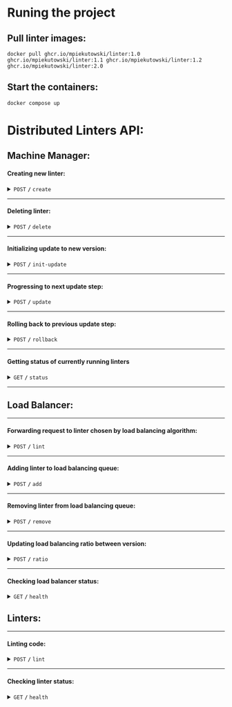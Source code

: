 # Runing the project

## Pull linter images:

`docker pull ghcr.io/mpiekutowski/linter:1.0 ghcr.io/mpiekutowski/linter:1.1 ghcr.io/mpiekutowski/linter:1.2 ghcr.io/mpiekutowski/linter:2.0`

## Start the containers:

`docker compose up`

# Distributed Linters API:

## Machine Manager:

#### Creating new linter:

<details>
 <summary><code>POST</code> <code><b>/</b></code> <code>create</code></summary>

##### Body

| key      | type     | description                       |
|----------|----------|-----------------------------------|
| `lang`   | `String` | Language for which to create a linter |


##### Response 200, JSON:

| key       | type      | description              |
 |-----------|-----------|--------------------------|
| `status`  | `String` | Result of operation, `ok` for successful creation |
| `ip` | `String`  | IP address of the created linter        |

##### Response 400, JSON:

| key       | type      | description              |
 |-----------|-----------|--------------------------|
| `status`  | `String` | Result of operation, `error` for invalid request parameter |
| `message` | `String`  | Detailed explanation of error         |

##### Response 500, JSON:

| key       | type      | description              |
|-----------|-----------|--------------------------|
| `status`  | `String` | Result of operation, `error` for internal server error |
| `message` | `String`  | Detailed explanation of error         |

</details>

---

#### Deleting linter:

<details>
 <summary><code>POST</code> <code><b>/</b></code> <code>delete</code></summary>

##### Body

| key    | type     | description                   |
|--------|----------|-------------------------------|
| `ip`   | `String` | IP address of the linter to delete |

##### Response 200, JSON:

| key       | type      | description                              |
|:----------|:----------|:-----------------------------------------|
| `status`  | `String`  | Result of operation, `ok` for successful deletion |
| `message` | `String`  | Additional information about the deletion |

##### Response 400, JSON:

| key       | type      | description                              |
|:----------|:----------|:-----------------------------------------|
| `status`  | `String`  | Result of operation, `error` for invalid request parameter |
| `message` | `String`  | Detailed explanation of the error       |

##### Response 500, JSON:

| key       | type      | description                              |
|:----------|:----------|:-----------------------------------------|
| `status`  | `String`  | Result of operation, `error` for internal server error |
| `message` | `String`  | Detailed explanation of the error       |

</details>

---

#### Initializing update to new version:

<details>
 <summary><code>POST</code> <code><b>/</b></code> <code>init-update</code></summary>

##### Body

| key       | type     | description                                    |
|-----------|----------|------------------------------------------------|
| `lang`    | `String` | Language for which to initiate the update       |
| `version` | `String` | Target version to update to                     |

##### Response 200, JSON:

| key       | type      | description                              |
|:----------|:----------|:-----------------------------------------|
| `status`  | `String`  | Result of operation, `ok` for successful initiation of update |

##### Response 400, JSON:

| key       | type      | description                              |
|:----------|:----------|:-----------------------------------------|
| `status`  | `String`  | Result of operation, `error` for invalid request parameters |
| `message` | `String`  | Detailed explanation of the error       |

##### Response 500, JSON:

| key       | type      | description                              |
|:----------|:----------|:-----------------------------------------|
| `status`  | `String`  | Result of operation, `error` for internal server error |
| `message` | `String`  | Detailed explanation of the error       |

</details>

---

#### Progressing to next update step:

<details>
 <summary><code>POST</code> <code><b>/</b></code> <code>update</code></summary>

##### Body

| key       | type     | description                                    |
|-----------|----------|------------------------------------------------|
| `lang`    | `String` | Language for which to perform the update       |

##### Response 200, JSON:

| key       | type      | description                              |
|:----------|:----------|:-----------------------------------------|
| `status`  | `String`  | Result of operation, `ok` for successful update |

##### Response 400, JSON:

| key       | type      | description                              |
|:----------|:----------|:-----------------------------------------|
| `status`  | `String`  | Result of operation, `error` for invalid request parameters |
| `message` | `String`  | Detailed explanation of the error       |

##### Response 500, JSON:

| key       | type      | description                              |
|:----------|:----------|:-----------------------------------------|
| `status`  | `String`  | Result of operation, `error` for internal server error |
| `message` | `String`  | Detailed explanation of the error       |

</details>

---

#### Rolling back to previous update step:

<details>
 <summary><code>POST</code> <code><b>/</b></code> <code>rollback</code></summary>

##### Body

| key       | type     | description                                    |
|-----------|----------|------------------------------------------------|
| `lang`    | `String` | Language for which to perform the rollback     |

##### Response 200, JSON:

| key       | type      | description                              |
|:----------|:----------|:-----------------------------------------|
| `status`  | `String`  | Result of operation, `ok` for successful rollback |

##### Response 400, JSON:

| key       | type      | description                              |
|:----------|:----------|:-----------------------------------------|
| `status`  | `String`  | Result of operation, `error` for invalid request parameters |
| `message` | `String`  | Detailed explanation of the error       |

##### Response 500, JSON:

| key       | type      | description                              |
|:----------|:----------|:-----------------------------------------|
| `status`  | `String`  | Result of operation, `error` for internal server error |
| `message` | `String`  | Detailed explanation of the error       |

</details>

---

#### Getting status of currently running linters

<details>
 <summary><code>GET</code> <code><b>/</b></code> <code>status</code></summary>

###### Body
Request body is empty for that request.

##### Response 200, JSON
| key       | type      | description                              |
|:----------|:----------|:-----------------------------------------|
| `linters`  | `JSON[]`  | Array of JSON objects describing currently running linters |

Each JSON object has one key of type `String` - the IP of the linter. Value for that key is another JSON object with the following fields:

| key       | type      | description                              |
|:----------|:----------|:-----------------------------------------|
| `is_healthy`  | `Boolean`  | Health status of the linter |
| `version` | `String` | Version of the linter |
| `lang` | `String` | Language that can be linted |
| `request_count` | `Integer` | Number of requests that were served by the linter |

##### Example response
```json
{
    "linters": [
        {
            "127.0.0.1": {
                "is_healthy": true,
                "version": "2.0",
                "lang": "java",
                "request_count": 5
            },
            "127.0.0.2": {
                "is_healthy": false,
                "version": "1.0",
                "lang": "python",
                "request_count": 1
            }
        }
    ]
}
```


</details>

---



## Load Balancer:

---

#### Forwarding request to linter chosen by load balancing algorithm:

<details>
 <summary><code>POST</code> <code><b>/</b></code> <code>lint</code></summary>

##### Body

| key    | type     | description       |
 |--------|----------|-------------------|
| `code` | `String` | Code to be linted |

##### Responses

| http code | description                           |
 |-----------|---------------------------------------|
| `200`     | There is linter to handle the request |
| `503`     | No available linters                  |

</details>

---

#### Adding linter to load balancing queue:

<details>
 <summary><code>POST</code> <code><b>/</b></code> <code>add</code></summary>

##### Body

| key         | type     | description               |
 |-------------|----------|---------------------------|
| `lang`      | `String` | Language of linter to add |
| `version`   | `String` | Version of linter to add  |
| `uri`       | `String` | URI of linter to add      |
| `secretKey` | `String` | Key for authorization     |

##### Responses

| http code | description                           |
 |-----------|---------------------------------------|
| `200`     | Addition comleted                         |
| `400`     | Language not supported or invalid URI |
| `403`     | Auth failed                           |

</details>


---

#### Removing linter from load balancing queue:

<details>
 <summary><code>POST</code> <code><b>/</b></code> <code>remove</code></summary>

##### Body

| key         | type     | description             |
 |-------------|----------|-------------------------|
| `uri`       | `String` | URI of linter to remove |
| `secretKey` | `String` | Key for authorization   |

##### Responses

| http code | description    |
 |-----------|----------------|
| `200`     | Removal copmpleted |
| `400`     | Invalid URI    |
| `403`     | Auth failed    |

</details>

---

#### Updating load balancing ratio between version:

<details>
 <summary><code>POST</code> <code><b>/</b></code> <code>ratio</code></summary>

##### Body

| key            | type     | description                                                                                           |
 |----------------|----------|-------------------------------------------------------------------------------------------------------|
| `lang`         | `String` | Lang of linters                                                                                       |
| `versionRatio` | `Dict`   | {"v1": Int, "v2":Int, ...} Any number of keys as long as their values sum up to arbitrary total ratio |
| `secretKey`    | `String` | Key for authorization                                                                                 |

##### Responses

| http code | description                                 |
 |-----------|---------------------------------------------|
| `200`     | Ratio updated                               |
| `400`     | Wrong total ratio or language not supported |
| `403`     | Auth failed                                 |

</details>



--- 

#### Checking load balancer status:

<details>
 <summary><code>GET</code> <code><b>/</b></code> <code>health</code></summary>

##### Response 200

</details>

## Linters:

---

#### Linting code:

<details>
 <summary><code>POST</code> <code><b>/</b></code> <code>lint</code></summary>

##### Request body:

| key    | type     | description             |
 |--------|----------|-------------------------|
| `code` | `String` | URI of linter to remove |

##### Response 200, JSON:

| key       | type      | description              |
 |-----------|-----------|--------------------------|
| `result`  | `Boolean` | Linting passed or failed |
| `details` | `String`  | Message for user         |

</details>

---

#### Checking linter status:

<details>
 <summary><code>GET</code> <code><b>/</b></code> <code>health</code></summary>

##### Response 200, JSON:

| key            | type     | description                         |
 |----------------|----------|-------------------------------------|
| `version`      | `String` | Version of linter                   |
| `language`     | `String` | Language of linter                  |
| `requestCount` | `Int`    | Number of requests served by linter |

</details>

